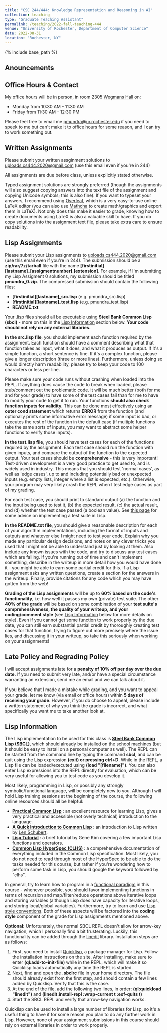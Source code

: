 ```yaml
---
title: "CSC 244/444: Knowledge Representation and Reasoning in AI"
collection: teaching
type: "Graduate Teaching Assistant"
permalink: /teaching/2022-fall-teaching-444
venue: "University of Rochester, Department of Computer Science"
date: 2022-08-31
location: "Rochester, NY"
---
```


{% include base_path %}

## Anouncements

## Office Hours & Contact
My office hours will be in person, in room 2305 [Wegmans Hall](https://goo.gl/maps/9m8kD2994LsTFfP2A) on:
- Monday from 10:30 AM - 11:30 AM
- Friday from 11:30 AM - 12:30 PM

Please feel free to email me [pmundra@ur.rochester.edu](mailto:pmundra@ur.rochester.edu) if you need to speek to me but can't make it to office hours for some reason, and I can try to work something out.

## Written Assignments
Please submit your written assginment solutions to [uploads.cs444.2020@gmail.com](mailto:uploads.cs444.2020@gmail.com) (use this email even if you're in 244)

All assignments are due before class, unless explicitly stated otherwise.

Typed assignment solutions are strongly preferred (though the assignments will also suggest copying answers into the text file of the assignment and copying Unicode symbols; this is also fine). If you want to typeset your answers, I recommend using [Overleaf](https://www.overleaf.com/), which is a very easy-to-use online LaTeX editor (you can also use [Mathcha](https://www.mathcha.io/) to create math/graphics and export them in LaTeX). Not only does this make it easier to grade, knowing how to create documents using LaTeX is also a valuable skill to have. If you do copy solutions into the assignment text file, please take extra care to ensure readability.

## Lisp Assignments
Please submit your Lisp assignments to [uploads.cs444.2020@gmail.com](mailto:uploads.cs444.2020@gmail.com) (use this email even if you're in 244). The submission should be a **zip/rar/7z/tarball** file with the name **[firstinitial][lastname]_[assigmentnumber].[extension]**. For example, if I'm submitting my Lisp Assigment 0 solutions, my submission should be titled **pmundra_0.zip**. The compressed submission should contain the following files:
- **[firstinitial][lastname]_src.lisp** (e.g. pmundra_src.lisp)
- **[firstinitial][lastname]_test.lisp** (e.g. pmundra_test.lisp)
- **README.txt**

Your .lisp files should all be executable using **Steel Bank Common Lisp (sbcl)** - more on this in the [Lisp Information](#lisp-information) section below. **Your code should not rely on any external libraries.**

**In the src.lisp file**, you should implement each function required by the assignment. Each function should have a comment describing what that function takes as input, what it does, and what it produces as output. If it's a simple function, a short sentence is fine. If it's a complex function, please give a longer description (three or more lines). Furthermore, unless doing so would directly harm readability, please try to keep your code to 100 characters or less per line.

Please make sure your code runs without crashing when loaded into the REPL. If anything does cause the code to break when loaded, please stub/comment out the problematic code. It will be much better (both for me and for your grade) to have some of the test cases fail than for me to have to modify your code to get it to run. Your functions **should also check function inputs for validity.** This can be done most effectively using an **outer cond statement** which returns **ERROR** from the function (and optionally prints some informative error message) if some input is bad, or executes the rest of the function in the default case (if multiple functions take the same sorts of inputs, you may want to abstract some helper functions to verify those inputs).


**In the test.lisp file**, you should have test cases for each of the functions required by the assignment. Each test case should run the function with given inputs, and compare the output of the function to the expected output. Your test cases should be **comprehensive** - this is very important! Test-driven development is a very good practice to get used to, and is widely used in industry. This means that you should test 'normal cases', as well as 'edge cases', up to and including potentially bad or unexpected inputs (e.g. empty lists, integer where a list is expected, etc.). Otherwise, your program may very likely crash the REPL when I test edge cases as part of my grading.

For each test case, you should print to standard output (a) the function and the input being used to test it, (b) the expected result, (c) the actual result, and (d) whether the test case passed (a boolean value). See [this page](http://www.gigamonkeys.com/book/practical-building-a-unit-test-framework.html) for some advice on implementing a test suite in Lisp.

**In the README.txt file**, you should give a reasonable description for each of your algorithm implementations, including the format of inputs and outputs and whatever else I might need to test your code. Explain why you made any particular design decisions, and notes on any clever tricks you used that I might not be able to understand just by looking at them. Also include any known issues with the code, and try to discuss any test cases which are failing. If you're running out of time and can't implement something, describe in the writeup in more detail how you would have done it - you might be able to earn some partial credit for this. If a Lisp assignment asks any written questions, create a section for the answers in the writeup. Finally, provide citations for any code which you may have gotten from the web!

**Grading of the Lisp assignments** will be up to **60% based on the code's functionality**, i.e. how well it passes my own (private) test suite. The other **40% of the grade** will be based on some combination of your **test suite's comprehensiveness, the quality of your writeup, and your coding/comment style** (see [Lisp Information](#lisp-information) below for more details on style). Even if you cannot get some function to work properly by the due date, you can still earn substantial partial credit by thoroughly creating test cases for that function, trying to figure out more precisely where the issue lies, and discussing it in your writeup, so take this seriously when working on your assignments!

## Late Policy and Regrading Policy
I will accept assignments late for a **penalty of 10% off per day over the due date.** If you need to submit very late, and/or have a special circumstance warranting an extension, send me an email and we can talk about it.

If you believe that I made a mistake while grading, and you want to appeal your grade, let me know (via email or office hours) within **5 days of receiving your grade**. However, if you do choose to appeal, please include a written statement of why you think the grade is incorrect, and what specifically you want me to take another look at.

## Lisp Information

The Lisp implementation to be used for this class is **[Steel Bank Common Lisp (SBCL)](http://www.sbcl.org/)**, which should already be installed on the school machines (but it should be easy to install on a personal computer as well). The REPL can be started from the command line by typing the command **sbcl**, and can be quit using the Lisp expression **(exit) or pressing ctrl+D**. While in the REPL, a Lisp file can be loaded/executed using **(load "[filename]")**. You can also enter Lisp expressions into the REPL directly for evaluation, which can be very useful for allowing you to test code as you develop it.

Most likely, programming in Lisp, or possibly any strongly symbolic/functional language, will be completely new to you. Although I will hold Lisp training sessions at the beginning of the course, the following online resources should all be helpful:
- **[Practical Common Lisp](http://www.gigamonkeys.com/book/)** : an excellent resource for learning Lisp, gives a very practical and accessible (not overly technical) introduction to the language.
- **[A Quick Introduction to Common Lisp](https://www.cs.rochester.edu/~schubert/444/notes/lisp-intro.pdf)** : an introduction to Lisp written by [Len Schubert](https://www.cs.rochester.edu/u/schubert/).
- **[Lisp Tutorial](http://cs.rochester.edu/u/gkim21/lisp_highlights.pdf)** : a brief tutorial by Gene Kim covering a few important Lisp functions and operators.
- **[Common Lisp HyperSpec (CLHS)](http://www.lispworks.com/documentation/lw50/CLHS/Front/Contents.htm)** : a comprehensive documentation of everything included in the Common Lisp specification. Most likely, you do not need to read through most of the HyperSpec to be able to do the tasks needed for this course, but rather if you're wondering how to perform some task in Lisp, you should google the keyword followed by "clhs".

In general, try to learn how to program in a [functional paradigm](https://en.wikipedia.org/wiki/Functional_programming) in this course - whenever possible, you should favor implementing functions in terms of recursion and map/filter/reduce operations above iterative loops and storing variables (although Lisp does have capacity for iterative loops, and storing local/global variables). Furthermore, try to learn and use [Lisp style conventions](https://lisp-lang.org/style-guide/). Both of these aspects will be factored into the **coding style** component of the grade for Lisp assignments mentioned above.

**Optional:** Unfortunately, the normal SBCL REPL doesn't allow for arrow-key navigation, which I personally find a bit frusterating. Luckily, this functionality can be added through the [linedit](https://github.com/sharplispers/linedit) library. Installation steps are as follows:
1. First, you need to install [Quicklisp](https://www.quicklisp.org/beta/), a package manager for Lisp. Follow the installation instructions on the site. After installing, make sure to enter **(ql:add-to-init-file)** while in the REPL, which will make it so Quicklisp loads automatically any time the REPL is started.
2. Next, find and open the **.sbclrc** file in your home directory. The file should already exist from the first step, and should contain a few lines added by Quicklisp. Verify that this is the case.
3. At the end of the file, add the following two lines, in order: **(ql:quickload "linedit")** and **(linedit:install-repl :wrap-current t :eof-quits t)**
4. Start the SBCL REPL and verify that arrow-key navigation works.

Quicklisp can be used to install a large number of libraries for Lisp, so it's a useful thing to have if for some reason you plan to do any further work in Lisp. However, none of your assignment submissions in this course should rely on external libraries in order to work properly.
